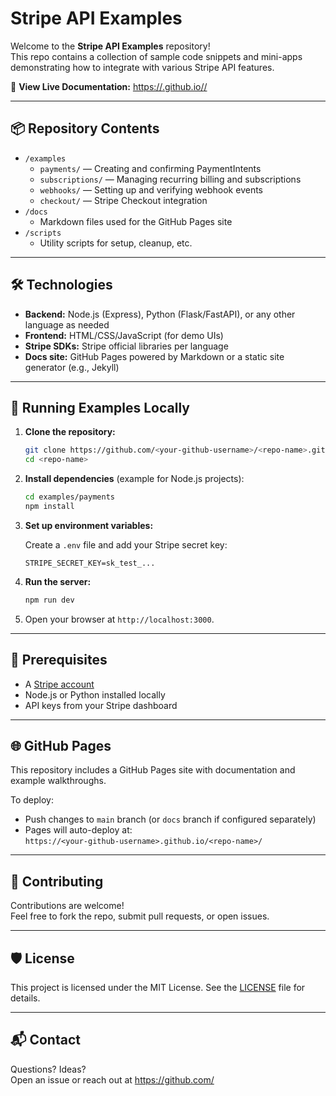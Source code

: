 # Stripe API Examples

Welcome to the **Stripe API Examples** repository!  
This repo contains a collection of sample code snippets and mini-apps demonstrating how to integrate with various Stripe API features.

🚀 **View Live Documentation:** [https://<your-github-username>.github.io/<repo-name>/](https://<your-github-username>.github.io/<repo-name>/)

---

## 📦 Repository Contents

- `/examples`
  - `payments/` — Creating and confirming PaymentIntents
  - `subscriptions/` — Managing recurring billing and subscriptions
  - `webhooks/` — Setting up and verifying webhook events
  - `checkout/` — Stripe Checkout integration
- `/docs`
  - Markdown files used for the GitHub Pages site
- `/scripts`
  - Utility scripts for setup, cleanup, etc.

---

## 🛠️ Technologies

- **Backend:** Node.js (Express), Python (Flask/FastAPI), or any other language as needed
- **Frontend:** HTML/CSS/JavaScript (for demo UIs)
- **Stripe SDKs:** Stripe official libraries per language
- **Docs site:** GitHub Pages powered by Markdown or a static site generator (e.g., Jekyll)

---

## 🧪 Running Examples Locally

1. **Clone the repository:**

    ```bash
    git clone https://github.com/<your-github-username>/<repo-name>.git
    cd <repo-name>
    ```

2. **Install dependencies** (example for Node.js projects):

    ```bash
    cd examples/payments
    npm install
    ```

3. **Set up environment variables:**

    Create a `.env` file and add your Stripe secret key:

    ```env
    STRIPE_SECRET_KEY=sk_test_...
    ```

4. **Run the server:**

    ```bash
    npm run dev
    ```

5. Open your browser at `http://localhost:3000`.

---

## 🧾 Prerequisites

- A [Stripe account](https://dashboard.stripe.com/register)
- Node.js or Python installed locally
- API keys from your Stripe dashboard

---

## 🌐 GitHub Pages

This repository includes a GitHub Pages site with documentation and example walkthroughs.

To deploy:
- Push changes to `main` branch (or `docs` branch if configured separately)
- Pages will auto-deploy at:  
  `https://<your-github-username>.github.io/<repo-name>/`

---

## 🤝 Contributing

Contributions are welcome!  
Feel free to fork the repo, submit pull requests, or open issues.

---

## 🛡️ License

This project is licensed under the MIT License. See the [LICENSE](LICENSE) file for details.

---

## 📬 Contact

Questions? Ideas?  
Open an issue or reach out at [https://github.com/<your-github-username>](https://github.com/<your-github-username>)
